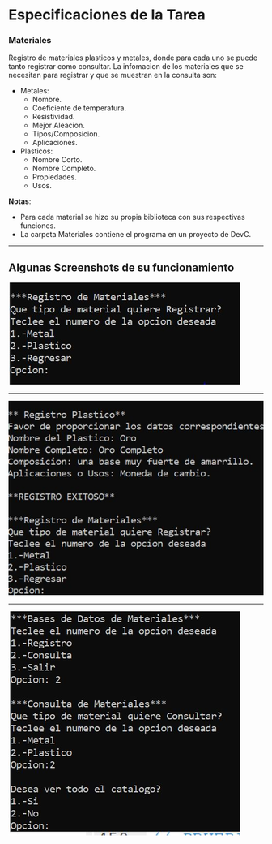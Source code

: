 # Especificaciones de la Tarea
### Materiales
Registro de materiales plasticos y metales, donde para cada uno se puede tanto registrar como consultar. La infomacion de los materiales que se necesitan para registrar y que se muestran en la consulta son:

- Metales:
    + Nombre.
    + Coeficiente de temperatura.
    + Resistividad.
    + Mejor Aleacion.
    + Tipos/Composicion.
    + Aplicaciones.
- Plasticos:
    + Nombre Corto.
    + Nombre Completo.
    + Propiedades.
    + Usos.

**Notas**: 

- Para cada material se hizo su propia biblioteca con sus respectivas funciones.
- La carpeta Materiales contiene el programa en un proyecto de DevC.

---
## Algunas Screenshots de su funcionamiento
![S2](Screenshots/2.JPG)

---
![S3](Screenshots/3.JPG)

---
![S4](Screenshots/4.JPG)

